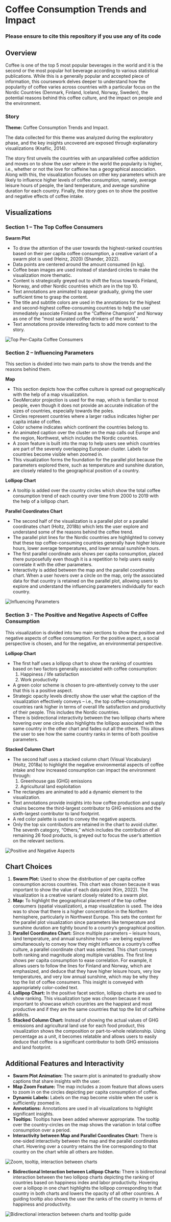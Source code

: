 # Coffee Consumption Trends and Impact

### **Please ensure to cite this repository if you use any of its code**

## Overview

Coffee is one of the top 5 most popular beverages in the world and it is the second or the most popular hot beverage according to various statistical publications. While this is a generally popular and accepted piece of information, this coursework delves deeper to understand how the popularity of coffee varies across countries with a particular focus on the Nordic Countries (Denmark, Finland, Iceland, Norway, Sweden), the potential reasons behind this coffee culture, and the impact on people and the environment.

### Story

**Theme:** Coffee Consumption Trends and Impact.

The data collected for this theme was analyzed during the exploratory phase, and the key insights uncovered are exposed through explanatory visualizations (Knaflic, 2014).

The story first unveils the countries with an unparalleled coffee addiction and moves on to show the user where in the world the popularity is higher, i.e., whether or not the love for caffeine has a geographical association. Along with this, the visualization focuses on other key parameters which are likely to influence higher levels of coffee consumption, namely, average leisure hours of people, the land temperature, and average sunshine duration for each country. Finally, the story goes on to show the positive and negative effects of coffee intake.

## Visualizations

### Section 1 – The Top Coffee Consumers

**Swarm Plot**
- To draw the attention of the user towards the highest-ranked countries based on their per capita coffee consumption, a creative variant of a swarm plot is used (Heinz, 2020) (Shander, 2022).
- Data points are centered around the amount consumed (in kg).
- Coffee bean images are used instead of standard circles to make the visualization more thematic.
- Content is strategically greyed out to shift the focus towards Finland, Norway, and other Nordic countries which are in the top 10.
- Text annotations are animated to appear gradually, giving the user sufficient time to grasp the content.
- The title and subtitle colors are used in the annotations for the highest and second-highest coffee-consuming countries to help the user immediately associate Finland as the “Caffeine Champion” and Norway as one of the “most saturated coffee drinkers of the world.”
- Text annotations provide interesting facts to add more context to the story.

![Top Per-Capita Coffee Consumers](code/images/toptier.png)

### Section 2 – Influencing Parameters

This section is divided into two main parts to show the trends and the reasons behind them.

**Map**
- This section depicts how the coffee culture is spread out geographically with the help of a map visualization.
- GeoMercator projection is used for the map, which is familiar to most people, even though it does not provide an accurate indication of the sizes of countries, especially towards the poles.
- Circles represent countries where a larger radius indicates higher per capita intake of coffee.
- Color scheme indicates which continent the countries belong to.
- An animated caption over the cluster on the map calls out Europe and the region, Northwest, which includes the Nordic countries.
- A zoom feature is built into the map to help users see which countries are part of the severely overlapping European cluster. Labels for countries become visible when zoomed in.
- This visualization forms the foundation for the parallel plot because the parameters explored there, such as temperature and sunshine duration, are closely related to the geographical position of a country.

**Lollipop Chart**
- A tooltip is added over the country circles which show the total coffee consumption trend of each country over time from 2000 to 2019 with the help of a lollipop chart.

**Parallel Coordinates Chart**
- The second half of the visualization is a parallel plot or a parallel coordinates chart (Holtz, 2018b) which lets the user explore and understand some of the reasons behind the coffee trend.
- The parallel plot lines for the Nordic countries are highlighted to convey that these top coffee-consuming countries generally have higher leisure hours, lower average temperatures, and lower annual sunshine hours.
- The first parallel coordinate axis shows per capita consumption, placed there purposefully even though it is a repetition to help users easily correlate it with the other parameters.
- Interactivity is added between the map and the parallel coordinates chart. When a user hovers over a circle on the map, only the associated data for that country is retained on the parallel plot, allowing users to explore and understand the influencing parameters individually for each country.

![Influencing Parameters](code/images/ip.png)

### Section 3 - The Positive and Negative Aspects of Coffee Consumption

This visualization is divided into two main sections to show the positive and negative aspects of coffee consumption. For the positive aspect, a social perspective is chosen, and for the negative, an environmental perspective.

**Lollipop Chart**
- The first half uses a lollipop chart to show the ranking of countries based on two factors generally associated with coffee consumption:
  1. Happiness / life satisfaction
  2. Work productivity
- A green color scheme is chosen to pre-attentively convey to the user that this is a positive aspect.
- Strategic opacity levels directly show the user what the caption of the visualization effectively conveys – i.e., the top coffee-consuming countries rank higher in terms of overall life satisfaction and productivity of their people. This includes the Nordic countries.
- There is bidirectional interactivity between the two lollipop charts where hovering over one circle also highlights the lollipop associated with the same country in the other chart and fades out all the others. This allows the user to see how the same country ranks in terms of both positive parameters.

**Stacked Column Chart**
- The second half uses a stacked column chart (Visual Vocabulary) (Holtz, 2018a) to highlight the negative environmental aspects of coffee intake and how increased consumption can impact the environment through:
  1. Greenhouse gas (GHG) emissions
  2. Agricultural land exploitation
- The rectangles are animated to add a dynamic element to the visualization.
- Text annotations provide insights into how coffee production and supply chains become the third-largest contributor to GHG emissions and the sixth-largest contributor to land footprint.
- A red color palette is used to convey the negative aspects.
- Only the top six contributors are retained in the chart to avoid clutter. The seventh category, “Others,” which includes the contribution of all remaining 26 food products, is greyed out to focus the user’s attention on the relevant sections.

![Positive and Negative Aspects](code/images/posneg.png)

## Chart Choices

1. **Swarm Plot:** Used to show the distribution of per capita coffee consumption across countries. This chart was chosen because it was important to show the value of each data point (Kim, 2022). The visualization is a creative variant closely related to a swarm plot.
2. **Map:** To highlight the geographical placement of the top coffee consumers (spatial visualization), a map visualization is used. The idea was to show that there is a higher concentration in the Northern hemisphere, particularly in Northwest Europe. This sets the context for the parallel plot visualization since parameters like temperature and sunshine duration are tightly bound to a country’s geographical position.
3. **Parallel Coordinates Chart:** Since multiple parameters – leisure hours, land temperature, and annual sunshine hours – are being explored simultaneously to convey how they might influence a country’s coffee culture, a parallel coordinate chart was selected. This chart conveys both ranking and magnitude along multiple variables. The first line shows per capita consumption to ease correlation. For example, it allows users to follow the lines for Finland and Norway, which are emphasized, and deduce that they have higher leisure hours, very low temperatures, and very low annual sunshine, which may be why they top the list of coffee consumers. This insight is conveyed with appropriately color-coded text.
4. **Lollipop Chart:** In the positive facet section, lollipop charts are used to show ranking. This visualization type was chosen because it was important to showcase which countries are the happiest and most productive and if they are the same countries that top the list of caffeine addicts.
5. **Stacked Column Chart:** Instead of showing the actual values of GHG emissions and agricultural land use for each food product, this visualization shows the composition or part-to-whole relationship. Using percentage as a unit, it becomes relatable and allows users to easily deduce that coffee is a significant contributor to both GHG emissions and land footprint.

## Additional Features and Interactivity

- **Swarm Plot Animation:** The swarm plot is animated to gradually show captions that share insights with the user.
- **Map Zoom Feature:** The map includes a zoom feature that allows users to zoom in on the circles depicting per capita consumption of coffee.
- **Dynamic Labels:** Labels on the map become visible when the user is sufficiently zoomed in.
- **Annotations:** Annotations are used in all visualizations to highlight significant insights.
- **Tooltips:** Tooltips have been added wherever appropriate. The tooltip over the country-circles on the map shows the variation in total coffee consumption over a period.
- **Interactivity between Map and Parallel Coordinates Chart:** There is one-sided interactivity between the map and the parallel coordinates chart. Hovering over a country retains the line corresponding to that country on the chart while all others are hidden.

![Zoom, tooltip, interaction between charts](code/images/zoom_tooltip.png)

- **Bidirectional Interaction between Lollipop Charts:** There is bidirectional interaction between the two lollipop charts depicting the ranking of countries based on happiness index and labor productivity. Hovering over a lollipop in one chart highlights the lollipop corresponding to that country in both charts and lowers the opacity of all other countries. A guiding tooltip also shows the user the ranks of the country in terms of happiness and productivity.

![Bidirectional interaction between charts and tooltip guide](code/images/bidirectional.png)
